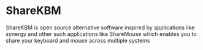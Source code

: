 # ShareKBM
ShareKBM is open source alternative software  inspired by applications like synergy and other such applications like ShareMouse which enables you to share your keyboard and mouse across multiple systems
